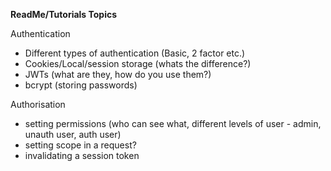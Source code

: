 **ReadMe/Tutorials Topics**


Authentication

- Different types of authentication (Basic, 2 factor etc.)
- Cookies/Local/session storage (whats the difference?)
- JWTs (what are they, how do you use them?)
- bcrypt (storing passwords)

Authorisation

- setting permissions (who can see what, different levels of user - admin, unauth user, auth user)
- setting scope in a request?
- invalidating a session token
